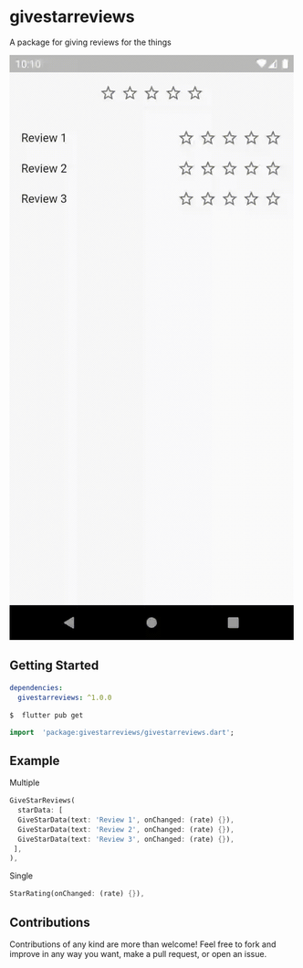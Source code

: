 
# givestarreviews

A package for giving reviews for the things

<img src="https://github.com/buraktabn/give-star-reviews/raw/master/images/img0.gif" />

## Getting Started

```yaml
dependencies:
  givestarreviews: ^1.0.0
```

```console
$  flutter pub get
```

```dart
import  'package:givestarreviews/givestarreviews.dart';
```

## Example

Multiple
```dart
GiveStarReviews(
  starData: [
  GiveStarData(text: 'Review 1', onChanged: (rate) {}),
  GiveStarData(text: 'Review 2', onChanged: (rate) {}),
  GiveStarData(text: 'Review 3', onChanged: (rate) {}),
 ],
),
```
Single
```dart
StarRating(onChanged: (rate) {}),
```

## Contributions

Contributions of any kind are more than welcome! Feel free to fork and improve in any way you want, make a pull request, or open an issue.

